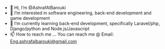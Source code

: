 - 👋 Hi, I’m @AshrafAlBarouki
- 👀 I’m interested in software engineering, back-end development and game development
- 🌱 I’m currently learning back-end development, specifically Laravel/php, Django/python and Node.js/Javascript
- 📫 How to reach me ... You can reach me @ Email: Eng.ashrafalbarouki@gmail.com

